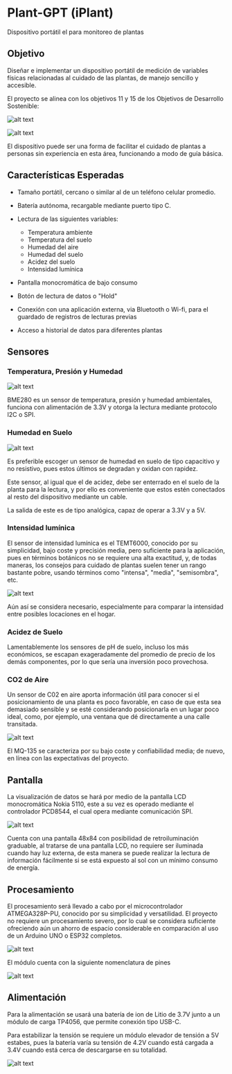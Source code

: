 # Plant-GPT (iPlant)

Dispositivo portátil el para monitoreo de plantas 


## Objetivo

Diseñar e implementar un dispositivo portátil de medición de variables físicas relacionadas al cuidado de las plantas, de manejo sencillo y accesible.

El proyecto se alinea con los objetivos 11 y 15 de los Objetivos de Desarrollo Sostenible:

![alt text](image.png)

![alt text](image-1.png)

 El dispositivo puede ser una forma de facilitar el cuidado de plantas a personas sin experiencia en esta área, funcionando a modo de guía básica.




## Características Esperadas

+ Tamaño portátil, cercano o similar al de un teléfono celular promedio.

+ Batería autónoma, recargable mediante puerto tipo C.

+ Lectura de las siguientes variables: 

    + Temperatura ambiente
    + Temperatura del suelo
    + Humedad del aire
    + Humedad del suelo
    + Acidez del suelo
    + Intensidad lumínica
+ Pantalla monocromática de bajo consumo
+ Botón de lectura de datos o "Hold"
+ Conexión con una aplicación externa, via Bluetooth o Wi-fi, para el guardado de registros de lecturas previas
+ Acceso a historial de datos para diferentes plantas

## Sensores
### Temperatura, Presión y Humedad

![alt text](image-2.png)

BME280 es un sensor de temperatura, presión y humedad ambientales, funciona con alimentación de 3.3V y otorga la lectura mediante protocolo I2C o SPI.

### Humedad en Suelo

![alt text](image-3.png)

Es preferible escoger un sensor de humedad en suelo de tipo capacitivo y no resistivo, pues estos últimos se degradan y oxidan con rapidez.

Este sensor, al igual que el de acidez, debe ser enterrado en el suelo de la planta para la lectura, y por ello es conveniente que estos estén conectados al resto del dispositivo mediante un cable.

La salida de este es de tipo analógica, capaz de operar a 3.3V y a 5V.

### Intensidad lumínica

El sensor de intensidad lumínica es el TEMT6000, conocido por su simplicidad, bajo coste y precisión media, pero suficiente para la aplicación, pues en términos botánicos no se requiere una alta exactitud, y, de todas maneras, los consejos para cuidado de plantas suelen tener un rango bastante pobre, usando términos como "intensa", "media", "semisombra", etc. 

![alt text](image-9.png)

Aún así se considera necesario, especialmente para comparar la intensidad entre posibles locaciones en el hogar.

### Acidez de Suelo

Lamentablemente los sensores de pH de suelo, incluso los más económicos, se escapan exageradamente del promedio de precio de los demás componentes, por lo que sería una inversión poco provechosa.

### CO2 de Aire

Un sensor de C02 en aire aporta información útil para conocer si el posicionamiento de una planta es poco favorable, en caso de que esta sea demasiado sensible y se esté considerando posicionarla en un lugar poco ideal, como, por ejemplo, una ventana que dé directamente a una calle transitada.

![alt text](image-10.png)

El MQ-135 se caracteriza por su bajo coste y confiabilidad media; de nuevo, en línea con las expectativas del proyecto.
## Pantalla

La visualización de datos se hará por medio de la pantalla LCD monocromática Nokia 5110, este a su vez es operado mediante el controlador PCD8544, el cual opera mediante comunicación SPI.

![alt text](image-5.png)

Cuenta con una pantalla 48x84 con posibilidad de retroiluminación graduable, al tratarse de una pantalla LCD, no requiere ser iluminada cuando hay luz externa, de esta manera se puede realizar la lectura de información fácilmente si se está expuesto al sol con un mínimo consumo de energía.


## Procesamiento
El procesamiento será llevado a cabo por el microcontrolador ATMEGA328P-PU, conocido por su simplicidad y versatilidad. El proyecto no requiere un procesamiento severo, por lo cual se considera suficiente ofreciendo aún un ahorro de espacio considerable en comparación al uso de un Arduino UNO o ESP32 completos.

![alt text](image-4.png)

El módulo cuenta con la siguiente nomenclatura de pines
 
![alt text](image-8.png)

## Alimentación

Para la alimentación se usará una batería de ion de Litio de 3.7V junto a un módulo de carga TP4056, que permite conexión tipo USB-C.

Para estabilizar la tensión se requiere un módulo elevador de tensión a 5V estabes, pues la batería varía su tensión de 4.2V cuando está cargada a 3.4V cuando está cerca de descargarse en su totalidad.

![alt text](image-6.png)



